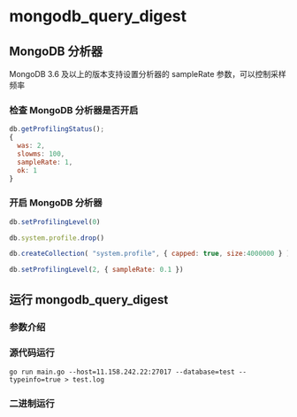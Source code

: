 # mongodb_query_digest

## MongoDB 分析器

MongoDB 3.6 及以上的版本支持设置分析器的 sampleRate 参数，可以控制采样频率

### 检查 MongoDB 分析器是否开启

``` javascript
db.getProfilingStatus();
{
  was: 2,
  slowms: 100,
  sampleRate: 1,
  ok: 1
}
```


### 开启 MongoDB 分析器

``` javascript
db.setProfilingLevel(0)

db.system.profile.drop()

db.createCollection( "system.profile", { capped: true, size:4000000 } )

db.setProfilingLevel(2, { sampleRate: 0.1 })
```


## 运行 mongodb_query_digest

### 参数介绍



### 源代码运行

``` shell
go run main.go --host=11.158.242.22:27017 --database=test --typeinfo=true > test.log
```

### 二进制运行

``` shell

```

